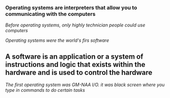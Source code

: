 ### Operating systems are interpreters that allow you to communicating with the computers

_Before operating systems, only highly technician people could use computers_

_Operating systems were the world's firs software_

## A software is an application or a system of instructions and logic that exists within the hardware and is used to control the hardware

_The first operating system was GM-NAA I/O. it was black screen where you type in commands to do certain tasks_
